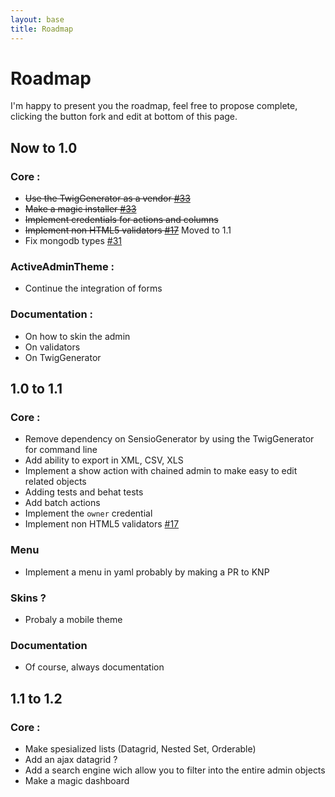 ```yaml
---
layout: base
title: Roadmap
---
```


# Roadmap

I'm happy to present you the roadmap, feel free to propose complete, clicking the button fork and edit at bottom of this page.

## Now to 1.0

### Core :

* <strike>Use the TwigGenerator as a vendor [#33](https://github.com/cedriclombardot/AdmingeneratorGeneratorBundle/issues/33)</strike>
* <strike>Make a magic installer [#33](https://github.com/cedriclombardot/AdmingeneratorGeneratorBundle/issues/33)</strike>
* <strike>Implement credentials for actions and columns</strike> 
* <strike>Implement non HTML5 validators [#17](https://github.com/cedriclombardot/AdmingeneratorGeneratorBundle/issues/17)</strike> Moved to 1.1
* Fix mongodb types [#31](https://github.com/cedriclombardot/AdmingeneratorGeneratorBundle/issues/31)

### ActiveAdminTheme :

* Continue the integration of forms

### Documentation :

* On how to skin the admin
* On validators
* On TwigGenerator

## 1.0 to 1.1

### Core :

* Remove dependency on SensioGenerator by using the TwigGenerator for command line
* Add ability to export in XML, CSV, XLS
* Implement a show action with chained admin to make easy to edit related objects
* Adding tests and behat tests
* Add batch actions
* Implement the `owner` credential
* Implement non HTML5 validators [#17](https://github.com/cedriclombardot/AdmingeneratorGeneratorBundle/issues/17)

### Menu

* Implement a menu in yaml probably by making a PR to KNP

### Skins ?

* Probaly a mobile theme

### Documentation

* Of course, always documentation

## 1.1 to 1.2

### Core :

* Make spesialized lists (Datagrid, Nested Set, Orderable)
* Add an ajax datagrid ?
* Add a search engine wich allow you to filter into the entire admin objects
* Make a magic dashboard
